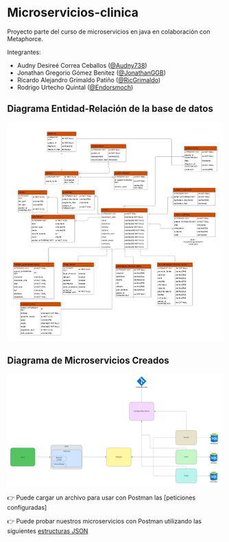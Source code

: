 # Microservicios-clinica

Proyecto parte del curso de microservicios en java en colaboración con Metaphorce.

Integrantes:

- Audny Desireé Correa Ceballos ([@Audny738](https://github.com/Audny738))
- Jonathan Gregorio Gómez Benitez ([@JonathanGGB](https://github.com/JonathanGGB))
- Ricardo Alejandro Grimaldo Patiño ([@RicGrimaldo](https://github.com/RicGrimaldo))
- Rodrigo Urtecho Quintal ([@Endorsmoch](https://github.com/Endorsmoch))

## Diagrama Entidad-Relación de la base de datos

![Diagrama ER](diagrams/DiagramaER.jpeg)

## Diagrama de Microservicios Creados

![Diagrama Microservicios](diagrams/Microservices_Architecture.jpeg)

👉 Puede cargar un archivo para usar con Postman las [peticiones configuradas]

👉 Puede probar nuestros microservicios con Postman utilizando las siguientes [estructuras JSON](JSONPetitions.md)
